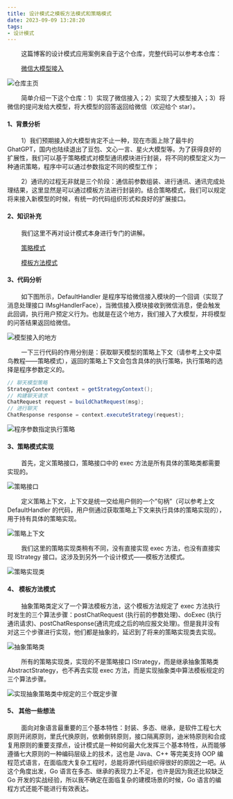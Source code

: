 ```yaml
---
title: 设计模式之模板方法模式和策略模式
date: 2023-09-09 13:28:20
tags:
- 设计模式
---
```


&ensp;&ensp;&ensp;&ensp; 这篇博客的设计模式应用案例来自于这个仓库，完整代码可以参考本仓库：

&ensp;&ensp;&ensp;&ensp; [微信大模型接入](https://github.com/3546514206/WxChatGPT)

![仓库主页](/pic/基本功/设计模式/设计模式之模板方法模式和策略模式/微信聊天仓库.png)

&ensp;&ensp;&ensp;&ensp; 简单介绍一下这个仓库：1）实现了微信接入；2）实现了大模型接入；3）将微信的提问发给大模型，将大模型的回答返回给微信（欢迎给个 star）。

#### __1、背景分析__

&ensp;&ensp;&ensp;&ensp; 1）我们预期接入的大模型肯定不止一种，现在市面上除了最牛的 GhatGPT，国内也陆续退出了豆包、文心一言、星火大模型等。为了获得良好的扩展性，我们可以基于策略模式对模型通讯模块进行封装，将不同的模型定义为一种通讯策略，程序中可以通过参数指定不同的模型工作；

&ensp;&ensp;&ensp;&ensp; 2）通讯的过程无非就是三个阶段：通信前参数组装、进行通讯、通讯完成处理结果，这里显然是可以通过模板方法进行封装的。结合策略模式，我们可以规定将来接入新模型的时候，有统一的代码组织形式和良好的扩展接口。

#### __2、知识补充__

&ensp;&ensp;&ensp;&ensp; 我们这里不再对设计模式本身进行专门的讲解。

&ensp;&ensp;&ensp;&ensp; [策略模式](https://www.runoob.com/design-pattern/strategy-pattern.html)

&ensp;&ensp;&ensp;&ensp; [模板方法模式](https://www.runoob.com/design-pattern/template-pattern.html)

#### __3、代码分析__

&ensp;&ensp;&ensp;&ensp; 如下图所示，DefaultHandler 是程序写给微信接入模块的一个回调（实现了消息处理接口 IMsgHandlerFace），当微信接入模块接收到微信消息，便会触发此回调，执行用户预定义行为。也就是在这个地方，我们接入了大模型，并将模型的问答结果返回给微信。 

![模型接入的地方](/pic/基本功/设计模式/设计模式之模板方法模式和策略模式/模型接入的地方.png)

&ensp;&ensp;&ensp;&ensp; 一下三行代码的作用分别是：获取聊天模型的策略上下文（请参考上文中菜鸟教程——策略模式），返回的策略上下文会包含具体的执行策略，执行策略的选择是程序参数定义的。

```Java
// 聊天模型策略
StrategyContext context = getStrategyContext();
// 构建聊天请求
ChatRequest request = buildChatRequest(msg);
// 进行聊天
ChatResponse response = context.executeStrategy(request);
```

![程序参数指定执行策略](/pic/基本功/设计模式/设计模式之模板方法模式和策略模式/参数指定聊天模型.png)

#### __3、策略模式实现__

&ensp;&ensp;&ensp;&ensp; 首先，定义策略接口，策略接口中的 exec 方法是所有具体的策略类都需要实现的。

![策略接口](/pic/基本功/设计模式/设计模式之模板方法模式和策略模式/策略接口.png)

&ensp;&ensp;&ensp;&ensp; 定义策略上下文，上下文是统一交给用户侧的一个”句柄”（可以参考上文 DefaultHandler 的代码，用户侧通过获取策略上下文来执行具体的策略实现的），用于持有具体的策略实现。

![策略上下文](/pic/基本功/设计模式/设计模式之模板方法模式和策略模式/策略上下文.png)

&ensp;&ensp;&ensp;&ensp; 我们这里的策略实现类稍有不同，没有直接实现 exec 方法，也没有直接实现 IStrategy 接口。这涉及到另外一个设计模式——模板方法模式。

![策略实现类](/pic/基本功/设计模式/设计模式之模板方法模式和策略模式/策略类.png)

#### __4、__ 模板方法模式

&ensp;&ensp;&ensp;&ensp; 抽象策略类定义了一个算法模板方法，这个模板方法规定了 exec 方法执行时发生的三个算法步骤：postChatRequest (执行前的参数处理)、doExec (执行通讯请求)、postChatResponse(通讯完成之后的响应报文处理)。但是我并没有对这三个步骤进行实现，他们都是抽象的，延迟到了将来的策略实现类去实现。

![抽象策略类](/pic/基本功/设计模式/设计模式之模板方法模式和策略模式/抽象策略类.jpg)



&ensp;&ensp;&ensp;&ensp; 所有的策略实现类，实现的不是策略接口 IStrategy，而是继承抽象策略类 AbstractStrategy，也不再去实现 exec 方法，而是实现抽象类中算法模板规定的三个算法步骤。

![实现抽象策略类中规定的三个既定步骤](/pic/基本功/设计模式/设计模式之模板方法模式和策略模式/实现抽象父类的模板方法.PNG)

#### __5、__ 其他一些想法

&ensp;&ensp;&ensp;&ensp; 面向对象语言最重要的三个基本特性：封装、多态、继承，是软件工程七大原则开闭原则，里氏代换原则，依赖倒转原则，接口隔离原则，迪米特原则和合成复用原则的重要支撑点，设计模式是一种如何最大化发挥三个基本特性，从而能够遵循七大原则的一种编码层级上的技术，这也是 Java、C++ 等完美支持 OOP 编程范式语言，在面临庞大复杂工程时，总能将源代码组织得很好的原因之一吧。从这个角度出发，Go 语言在多态、继承的表现力上不足，也许是因为我还比较缺乏 Go 开发的实战经验，所以我不确定在面临复杂的建模场景的时候，Go 语言的编程方式还能不能进行有效表达。
